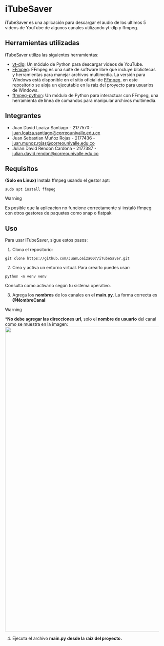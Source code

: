 # iTubeSaver

iTubeSaver es una aplicación para descargar el audio de los ultimos 5 videos de YouTube de algunos canales utilizando yt-dlp y ffmpeg.

## Herramientas utilizadas

iTubeSaver utiliza las siguientes herramientas:

- [yt-dlp](https://pypi.org/project/yt-dlp/): Un módulo de Python para descargar videos de YouTube.
- [FFmpeg](https://ffmpeg.org/): FFmpeg es una suite de software libre que incluye bibliotecas y herramientas para manejar archivos multimedia. La versión para Windows está disponible en el sitio oficial de [FFmpeg](https://ffmpeg.org/download.html#build-windows), en este repositorio se aloja un ejecutable en la raiz del proyecto para usuarios de Windows.
- [ffmpeg-python](https://pypi.org/project/ffmpeg-python/): Un módulo de Python para interactuar con FFmpeg, una herramienta de línea de comandos para manipular archivos multimedia.


## Integrantes

- Juan David Loaiza Santiago - 2177570 - juan.loaiza.santiago@correounivalle.edu.co
- Juan Sebastian Muñoz Rojas - 2177436 - juan.munoz.rojas@correounivalle.edu.co
- Julian David Rendon Cardona - 2177387 - julian.david.rendon@correounivalle.edu.co

## Requisitos
**(Solo en Linux)** Instala ffmpeg usando el gestor apt:
```
sudo apt install ffmpeg
```

> [!WARNING]
> Es posible que la aplicacion no funcione correctamente si instaló ffmpeg con otros gestores de paquetes como snap o flatpak

## Uso

Para usar iTubeSaver, sigue estos pasos:

1. Clona el repositorio:
```
git clone https://github.com/JuanLoaiza007/iTubeSaver.git
```

2. Crea y activa un entorno virtual. Para crearlo puedes usar:
```
python -m venv venv
```
Consulta como activarlo según tu sistema operativo.

3. Agrega los **nombres** de los canales en el **main.py**. La forma correcta es **@NombreCanal**
   
> [!WARNING]
> ***No debe agregar las direcciones url**, solo el **nombre de usuario** del canal como se muestra en la imagen:
> <img src="https://github.com/JuanLoaiza007/iTubeSaver/assets/116226390/0b132711-eb59-40a0-9d32-cf58ec84da99" width="1000"/>


4. Ejecuta el archivo **main.py** **desde la raiz del proyecto.**
